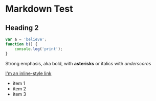 # Markdown Test
## Heading 2

```js
var a = 'believe';
function b() {
    console.log('print');
}
```


Strong emphasis, aka bold, with **asterisks** or italics with _underscores_

[I'm an inline-style link][1]

+ item 1
+ item 2
+ item 3

[1]: http://www.google.com